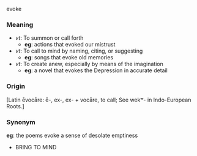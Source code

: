 evoke
### Meaning
+ _vt_: To summon or call forth
	+ __eg__: actions that evoked our mistrust
+ _vt_: To call to mind by naming, citing, or suggesting
	+ __eg__: songs that evoke old memories
+ _vt_: To create anew, especially by means of the imagination
	+ __eg__: a novel that evokes the Depression in accurate detail

### Origin

[Latin ēvocāre: ē-, ex-, ex- + vocāre, to call; See wekʷ- in Indo-European Roots.]

### Synonym

__eg__: the poems evoke a sense of desolate emptiness

+ BRING TO MIND


